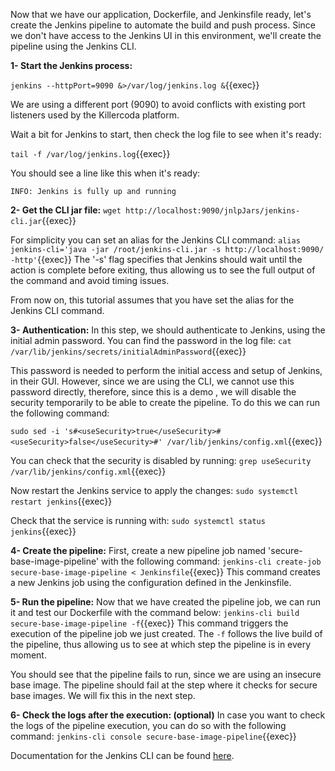 Now that we have our application, Dockerfile, and Jenkinsfile ready, let's create the Jenkins pipeline to automate the build and push process. Since we don't have access to the Jenkins UI in this environment, we'll create the pipeline using the Jenkins CLI.

**1- Start the Jenkins process:**

`jenkins --httpPort=9090 &>/var/log/jenkins.log &`{{exec}}

We are using a different port (9090) to avoid conflicts with existing port listeners used by the Killercoda platform.

Wait a bit for Jenkins to start, then check the log file to see when it's ready:

`tail -f /var/log/jenkins.log`{{exec}}

You should see a line like this when it's ready:
```plain
INFO: Jenkins is fully up and running
```

**2- Get the CLI jar file:**
`wget http://localhost:9090/jnlpJars/jenkins-cli.jar`{{exec}}

For simplicity you can set an alias for the Jenkins CLI command:
`alias jenkins-cli='java -jar /root/jenkins-cli.jar -s http://localhost:9090/ -http'`{{exec}}
The '-s' flag specifies that Jenkins should wait until the action is complete before exiting, thus allowing us to see the full output of the command and avoid timing issues.

From now on, this tutorial assumes that you have set the alias for the Jenkins CLI command.

**3- Authentication:**
In this step, we should authenticate to Jenkins, using the initial admin password. You can find the password in the log file:
`cat /var/lib/jenkins/secrets/initialAdminPassword`{{exec}}

This password is needed to perform the initial access and setup of Jenkins, in their GUI. However, since we are using the CLI, we cannot use this password directly, therefore, since this is a demo , we will disable the security temporarily to be able to create the pipeline. To do this we can run the following command:

`sudo sed -i 's#<useSecurity>true</useSecurity>#<useSecurity>false</useSecurity>#' /var/lib/jenkins/config.xml`{{exec}}

You can check that the security is disabled by running:
`grep useSecurity /var/lib/jenkins/config.xml`{{exec}}

Now restart the Jenkins service to apply the changes:
`sudo systemctl restart jenkins`{{exec}}

Check that the service is running with:
`sudo systemctl status jenkins`{{exec}}


**4- Create the pipeline:**
First, create a new pipeline job named 'secure-base-image-pipeline' with the following command:
`jenkins-cli create-job secure-base-image-pipeline < Jenkinsfile`{{exec}}
This command creates a new Jenkins job using the configuration defined in the Jenkinsfile.

**5- Run the pipeline:**
Now that we have created the pipeline job, we can run it and test our Dockerfile with the command below:
`jenkins-cli build secure-base-image-pipeline -f`{{exec}}
This command triggers the execution of the pipeline job we just created. The `-f` follows the live build of the pipeline, thus allowing us to see at which step the pipeline is in every moment.

You should see that the pipeline fails to run, since we are using an insecure base image. The pipeline should fail at the step where it checks for secure base images. We will fix this in the next step.

**6- Check the logs after the execution: (optional)**
In case you want to check the logs of the pipeline execution, you can do so with the following command:
`jenkins-cli console secure-base-image-pipeline`{{exec}}

Documentation for the Jenkins CLI can be found [here](https://www.jenkins.io/doc/book/managing/cli/).